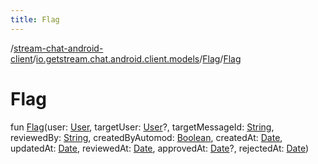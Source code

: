 ```yaml
---
title: Flag
---
```

/[stream-chat-android-client](../../index.md)/[io.getstream.chat.android.client.models](../index.md)/[Flag](index.md)/[Flag](Flag.md)  
  
  
  
# Flag  
fun [Flag](Flag.md)(user: [User](../User/index.md), targetUser: [User](../User/index.md)?, targetMessageId: [String](https://kotlinlang.org/api/latest/jvm/stdlib/kotlin/-string/index.html), reviewedBy: [String](https://kotlinlang.org/api/latest/jvm/stdlib/kotlin/-string/index.html), createdByAutomod: [Boolean](https://kotlinlang.org/api/latest/jvm/stdlib/kotlin/-boolean/index.html), createdAt: [Date](https://developer.android.com/reference/kotlin/java/util/Date.html), updatedAt: [Date](https://developer.android.com/reference/kotlin/java/util/Date.html), reviewedAt: [Date](https://developer.android.com/reference/kotlin/java/util/Date.html), approvedAt: [Date](https://developer.android.com/reference/kotlin/java/util/Date.html)?, rejectedAt: [Date](https://developer.android.com/reference/kotlin/java/util/Date.html))

